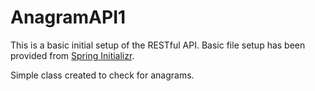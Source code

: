 # AnagramAPI1

This is a basic initial setup of the RESTful API. Basic file setup has been provided from [Spring Initializr](https://start.spring.io/). 

Simple class created to check for anagrams.
